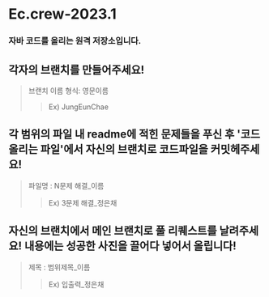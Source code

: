 # Ec.crew-2023.1
### 자바 코드를 올리는 원격 저장소입니다.

## 각자의 브랜치를 만들어주세요!
>브랜치 이름 형식: 영문이름
>>Ex) JungEunChae

## 각 범위의 파일 내 readme에 적힌 문제들을 푸신 후 '코드 올리는 파일'에서 자신의 브랜치로 코드파일을 커밋헤주세요! 
>파일명 : N문제 해결_이름
>>Ex) 3문제 해결_정은채

## 자신의 브랜치에서 메인 브랜치로 풀 리퀘스트를 날려주세요! 내용에는 성공한 사진을 끌어다 넣어서 올립니다! 
>제목 : 범위제목_이름
>>Ex) 입출력_정은채
